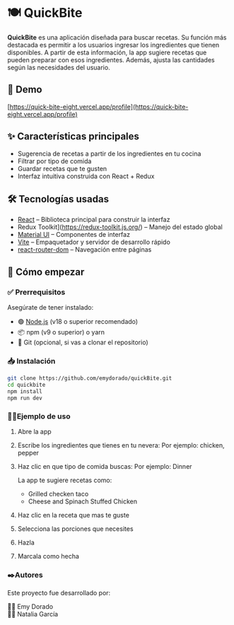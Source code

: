 # 🍽️ QuickBite 

**QuickBite** es una aplicación diseñada para buscar recetas. Su función más destacada es permitir a los usuarios ingresar los ingredientes que tienen disponibles. A partir de esta información, la app sugiere recetas que pueden preparar con esos ingredientes. Además, ajusta las cantidades según las necesidades del usuario.

## 🚀 Demo

[https://quick-bite-eight.vercel.app/profile](https://quick-bite-eight.vercel.app/profile)

## ✨ Características principales

- Sugerencia de recetas a partir de los ingredientes en tu cocina  
- Filtrar por tipo de comida  
- Guardar recetas que te gusten  
- Interfaz intuitiva construida con React + Redux  

## 🛠️ Tecnologías usadas

- [React](https://reactjs.org/) – Biblioteca principal para construir la interfaz  
- Redux Toolkit](https://redux-toolkit.js.org/) – Manejo del estado global  
- [Material UI](https://mui.com/) – Componentes de interfaz  
- [Vite](https://vitejs.dev/) – Empaquetador y servidor de desarrollo rápido  
- [react-router-dom](https://reactrouter.com/) – Navegación entre páginas  

## 🚧 Cómo empezar

### ✅ Prerrequisitos

Asegúrate de tener instalado:

- 🟢 [Node.js](https://nodejs.org/) (v18 o superior recomendado)  
- 📦 npm (v9 o superior) o yarn  
- 🧪 Git (opcional, si vas a clonar el repositorio)  

### 📥 Instalación

```bash
git clone https://github.com/emydorado/quickBite.git
cd quickbite
npm install
npm run dev
```

### 👩‍🍳Ejemplo de uso

1. Abre la app

2. Escribe los ingredientes que tienes en tu nevera:
   Por ejemplo: chicken, pepper

4. Haz clic en que tipo de comida buscas:
   Por ejemplo: Dinner

   La app te sugiere recetas como:
   - Grilled checken taco
   - Cheese and Spinach Stuffed Chicken

5. Haz clic en la receta que mas te guste
6. Selecciona las porciones que necesites
7. Hazla
8. Marcala como hecha

### ✒️Autores

Este proyecto fue desarrollado por:

👩‍💻 Emy Dorado  
👩‍💻 Natalia García
